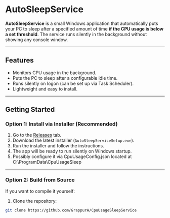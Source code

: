 # AutoSleepService

**AutoSleepService** is a small Windows application that automatically puts your PC to sleep after a specified amount of time **if the CPU usage is below a set threshold**. The service runs silently in the background without showing any console window.

---

## Features

- Monitors CPU usage in the background.
- Puts the PC to sleep after a configurable idle time.
- Runs silently on logon (can be set up via Task Scheduler).
- Lightweight and easy to install.

---

## Getting Started

### **Option 1: Install via Installer (Recommended)**

1. Go to the [Releases](https://github.com/GrappurA/CpuUsageSleepService/releases/) tab.
2. Download the latest installer (`AutoSleepServiceSetup.exe`).
3. Run the installer and follow the instructions.
4. The app will be ready to run silently on Windows startup.
5. Possibly configure it via CpuUsageConfig.json located at C:\ProgramData\CpuUsageSleep

---

### **Option 2: Build from Source**

If you want to compile it yourself:

1. Clone the repository:

```bash
git clone https://github.com/GrappurA/CpuUsageSleepService
